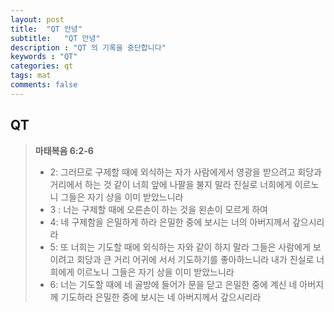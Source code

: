 ```yaml
---
layout: post
title:  "QT 안녕"
subtitle:   "QT 안녕"
description : "QT 의 기록을 중단합니다"
keywords : "QT"
categories: qt
tags: mat
comments: false
---
```


## QT

> **마태복음 6:2-6**
>* 2: 그러므로 구제할 때에 외식하는 자가 사람에게서 영광을 받으려고 회당과 거리에서 하는 것 같이 너희 앞에 나팔을 불지 말라 진실로 너희에게 이르노니 그들은 자기 상을 이미 받았느니라
>* 3 : 너는 구제할 때에 오른손이 하는 것을 왼손이 모르게 하여
>* 4: 네 구제함을 은밀하게 하라 은밀한 중에 보시는 너의 아버지께서 갚으시리라
>* 5: 또 너희는 기도할 때에 외식하는 자와 같이 하지 말라 그들은 사람에게 보이려고 회당과 큰 거리 어귀에 서서 기도하기를 좋아하느니라 내가 진실로 너희에게 이르노니 그들은 자기 상을 이미 받았느니라
>* 6: 너는 기도할 때에 네 골방에 들어가 문을 닫고 은밀한 중에 계신 네 아버지께 기도하라 은밀한 중에 보시는 네 아버지께서 갚으시리라
